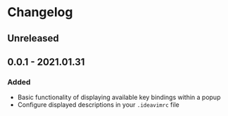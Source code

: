 # Changelog

## Unreleased

## 0.0.1 - 2021.01.31

### Added

- Basic functionality of displaying available key bindings within a popup
- Configure displayed descriptions in your `.ideavimrc` file
